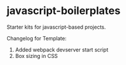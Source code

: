 <!-- @format -->

# javascript-boilerplates

Starter kits for javascript-based projects.

Changelog for Template:

1. Added webpack devserver start script
2. Box sizing in CSS
